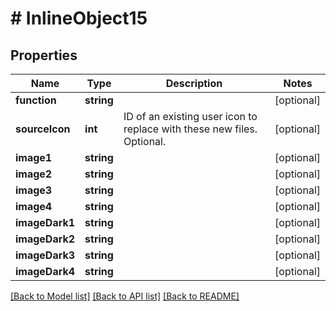 # # InlineObject15

## Properties

Name | Type | Description | Notes
------------ | ------------- | ------------- | -------------
**function** | **string** |  | [optional]
**sourceIcon** | **int** | ID of an existing user icon to replace with these new files. Optional. | [optional]
**image1** | **string** |  | [optional]
**image2** | **string** |  | [optional]
**image3** | **string** |  | [optional]
**image4** | **string** |  | [optional]
**imageDark1** | **string** |  | [optional]
**imageDark2** | **string** |  | [optional]
**imageDark3** | **string** |  | [optional]
**imageDark4** | **string** |  | [optional]

[[Back to Model list]](../../README.md#models) [[Back to API list]](../../README.md#endpoints) [[Back to README]](../../README.md)
